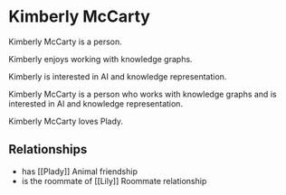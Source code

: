 # Kimberly McCarty

Kimberly McCarty is a person.

Kimberly enjoys working with knowledge graphs.

Kimberly is interested in AI and knowledge representation.

Kimberly McCarty is a person who works with knowledge graphs and is interested in AI and knowledge representation.

Kimberly McCarty loves Plady.

## Relationships
- has [[Plady]] Animal friendship
- is the roommate of [[Lily]] Roommate relationship
